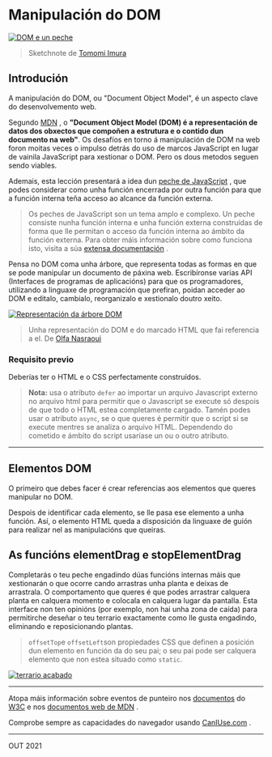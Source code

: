 # Manipulación do DOM

[![DOM e un peche](https://github.com/microsoft/Web-Dev-For-Beginners/raw/main/sketchnotes/webdev101-js.png)](https://github.com/microsoft/Web-Dev-For-Beginners/blob/main/sketchnotes/webdev101-js.png)

> Sketchnote de [Tomomi Imura](https://twitter.com/girlie_mac)

## Introdución

A manipulación do DOM, ou "Document Object Model", é un aspecto clave do desenvolvemento web.

Segundo [MDN](https://developer.mozilla.org/docs/Web/API/Document_Object_Model/Introduction) , o **"Document Object Model (DOM) é a representación de datos dos obxectos que compoñen a estrutura e o contido dun documento na web"**. Os desafíos en torno á manipulación de DOM na web foron moitas veces o impulso detrás do uso de marcos JavaScript en lugar de vainila JavaScript para xestionar o DOM. Pero os dous metodos seguen sendo viables.

Ademais, esta lección presentará a idea dun [peche de JavaScript](https://developer.mozilla.org/docs/Web/JavaScript/Closures) , que podes considerar como unha función encerrada por outra función para que a función interna teña acceso ao alcance da función externa.

> Os peches de JavaScript son un tema amplo e complexo. Un peche consiste nunha función interna e unha función externa construídas de forma que lle permitan o acceso da función interna ao ámbito da función externa. Para obter máis información sobre como funciona isto, visita a súa [extensa documentación](https://developer.mozilla.org/docs/Web/JavaScript/Closures) .

Pensa no DOM coma unha árbore, que representa todas as formas en que se pode manipular un documento de páxina web. Escribíronse varias API (Interfaces de programas de aplicacións) para que os programadores, utilizando a linguaxe de programación que prefiran, poidan acceder ao DOM e editalo, cambialo, reorganizalo e xestionalo doutro xeito.

[![Representación da árbore DOM](https://github.com/microsoft/Web-Dev-For-Beginners/raw/main/3-terrarium/3-intro-to-DOM-and-closures/images/dom-tree.png)](https://github.com/microsoft/Web-Dev-For-Beginners/blob/main/3-terrarium/3-intro-to-DOM-and-closures/images/dom-tree.png)

> Unha representación do DOM e do marcado HTML que fai referencia a el. De [Olfa Nasraoui](https://www.researchgate.net/publication/221417012_Profile-Based_Focused_Crawler_for_Social_Media-Sharing_Websites)

### Requisito previo

Deberías ter o HTML e o CSS perfectamente construídos.

> **Nota:** usa o atributo `defer` ao importar un arquivo Javascript externo no arquivo html para permitir que o Javascript se execute só despois de que todo o HTML estea completamente cargado. Tamén podes usar o atributo `async`, se o que queres é permitir que o script si se execute mentres se analiza o arquivo HTML. Dependendo do cometido e ámbito do script usaríase un ou o outro atributo.

------

## Elementos DOM

O primeiro que debes facer é crear referencias aos elementos que queres manipular no DOM.

Despois de identificar cada elemento, se lle pasa ese elemento a unha función. Así, o elemento HTML queda a disposición da linguaxe de guión para realizar nel as manipulacións que queiras.

## As funcións elementDrag e stopElementDrag

Completarás o teu peche engadindo dúas funcións internas máis que xestionarán o que ocorre cando arrastras unha planta e deixas de arrastrala. O comportamento que queres é que podes arrastrar calquera planta en calquera momento e colocala en calquera lugar da pantalla. Esta interface non ten opinións (por exemplo, non hai unha zona de caída) para permitirche deseñar o teu terrario exactamente como lle gusta engadindo, eliminando e reposicionando plantas.

> `offsetTop`e `offsetLeft`son propiedades CSS que definen a posición dun elemento en función da do seu pai; o seu pai pode ser calquera elemento que non estea situado como `static`.

[![terrario acabado](https://github.com/microsoft/Web-Dev-For-Beginners/raw/main/3-terrarium/3-intro-to-DOM-and-closures/images/terrarium-final.png)](https://github.com/microsoft/Web-Dev-For-Beginners/blob/main/3-terrarium/3-intro-to-DOM-and-closures/images/terrarium-final.png)

------

Atopa máis información sobre eventos de punteiro nos [documentos](https://www.w3.org/TR/pointerevents1/) do [W3C](https://www.w3.org/TR/pointerevents1/) e nos [documentos web de MDN](https://developer.mozilla.org/docs/Web/API/Pointer_events) .

Comprobe sempre as capacidades do navegador usando [CanIUse.com](https://caniuse.com/) .

------
OUT 2021
